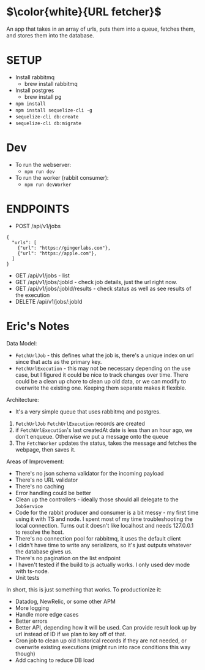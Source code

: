 # $\color{white}{URL fetcher}$
An app that takes in an array of urls, puts them into a queue, fetches them, and stores them into the database.

# SETUP

* Install rabbitmq
  * brew install rabbitmq
* Install postgres
  * brew install pg
* `npm install`
* `npm install sequelize-cli -g`
* `sequelize-cli db:create`
* `sequelize-cli db:migrate`

# Dev
* To run the webserver:
  * `npm run dev`
* To run the worker (rabbit consumer):
  * `npm run devWorker`

# ENDPOINTS

* POST /api/v1/jobs
```
{
  "urls": [
    {"url": "https://gingerlabs.com"},
    {"url": "https://apple.com"},
  ]
}
```
* GET /api/v1/jobs - list
* GET /api/v1/jobs/:jobId - check job details, just the url right now.
* GET /api/v1/jobs/:jobId/results - check status as well as see results of the execution
* DELETE /api/v1/jobs/:jobId


# Eric's Notes
Data Model:
* `FetchUrlJob` - this defines what the job is, there's a unique index on url since that acts as the primary key.
* `FetchUrlExecution` - this may not be necessary depending on the use case, but I figured it could be nice to track changes over time. There could be a clean up chore to clean up old data, or we can modify to overwrite the existing one. Keeping them separate makes it flexible.

Architecture:
* It's a very simple queue that uses rabbitmq and postgres.
1. `FetchUrlJob` `FetchUrlExecution` records are created
2. if `FetchUrlExecution`'s last createdAt date is less than an hour ago, we don't enqueue. Otherwise we put a message onto the queue
3. The `FetchWorker` updates the status, takes the message and fetches the webpage, then saves it.

Areas of Improvement:
* There's no json schema validator for the incoming payload
* There's no URL validator
* There's no caching
* Error handling could be better
* Clean up the controllers - ideally those should all delegate to the `JobService`
* Code for the rabbit producer and consumer is a bit messy - my first time using it with TS and node. I spent most of my time troubleshooting the local connection. Turns out it doesn't like localhost and needs 127.0.0.1 to resolve the host.
* There's no connection pool for rabbitmq, it uses the default client
* I didn't have time to write any serializers, so it's just outputs whatever the database gives us.
* There's no pagination on the list endpoint
* I haven't tested if the build to js actually works. I only used dev mode with ts-node.
* Unit tests

In short, this is just something that works. To productionize it:
* Datadog, NewRelic, or some other APM
* More logging
* Handle more edge cases
* Better errors
* Better API, depending how it will be used. Can provide result look up by url instead of ID if we plan to key off of that.
* Cron job to clean up old historical records if they are not needed, or overwrite existing executions (might run into race conditions this way though)
* Add caching to reduce DB load
